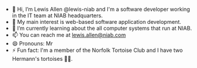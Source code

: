 - 👋 Hi, I’m Lewis Allen @lewis-niab and I'm a software developer working in the IT team at NIAB headquarters.
- 👀 My main interest is web-based software application development.
- 🌱 I’m currently learning about the all computer systems that run at NIAB.
- 📫 You can reach me at lewis.allen@niab.com
- 😄 Pronouns: Mr
- ⚡ Fun fact: I'm a member of the Norfolk Tortoise Club and I have two Hermann's tortoises 🐢🐢.

<!---
lewis-niab/lewis-niab is a ✨ special ✨ repository because its `README.md` (this file) appears on your GitHub profile.
You can click the Preview link to take a look at your changes.
--->
